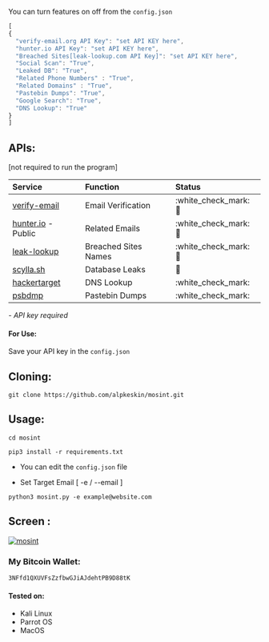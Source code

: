 


You can turn features on off from the `config.json` 

```javascript
[
{
  "verify-email.org API Key": "set API KEY here",
  "hunter.io API Key": "set API KEY here",
  "Breached Sites[leak-lookup.com API Key]": "set API KEY here",
  "Social Scan": "True",
  "Leaked DB": "True",
  "Related Phone Numbers" : "True",
  "Related Domains" : "True",
  "Pastebin Dumps": "True",
  "Google Search": "True",
  "DNS Lookup": "True"
}
]
```

## APIs:

\[not required to run the program\]

| Service | Function | Status |
| :--- | :--- | :--- |
| [verify-email](https://verify-email.org/) | Email Verification | :white\_check\_mark: :key: |
| [hunter.io](https://hunter.io/) - Public | Related Emails | :white\_check\_mark: :key: |
| [leak-lookup](https://leak-lookup.com/) | Breached Sites Names | :white\_check\_mark: :key: |
| [scylla.sh](https://scylla.sh/) | Database Leaks | :construction: |
| [hackertarget](https://hackertarget.com/) | DNS Lookup | :white\_check\_mark: |
| [psbdmp](https://psbdmp.ws/) | Pastebin Dumps | :white\_check\_mark: |

_- API key required_

#### For Use:

Save your API key in the `config.json`

## Cloning:

`git clone https://github.com/alpkeskin/mosint.git`

## Usage:

`cd mosint`

`pip3 install -r requirements.txt`

* You can edit the `config.json` file

* Set Target Email [ -e / --email ]

`python3 mosint.py -e example@website.com`


## Screen :

[![mosint](https://asciinema.org/a/2vXl00ACUTpPULeQsYcDiFsXy.svg)](https://asciinema.org/a/2vXl00ACUTpPULeQsYcDiFsXy)

### My Bitcoin Wallet:

`3NFfd1QXUVFsZzfbwGJiAJdehtPB9D88tK`

#### Tested on:

* Kali Linux
* Parrot OS
* MacOS 

